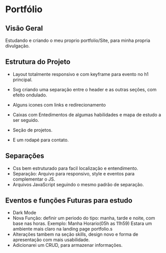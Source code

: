 # Portfólio

## Visão Geral
Estudando e criando o meu proprio portfolio/Site, para minha propria divulgação.

## Estrutura do Projeto
- Layout totalmente responsivo e com keyframe para evento no h1 principal.
- Svg criando uma separação entre o header e as outras seções, com efeito ondulado.

- Alguns icones com links e redirecionamento
- Caixas com Entedimentos de algumas habilidades e mapa de estudo a ser seguido.
- Seção de projetos.
- E um rodapé para contato.

## Separações

- Css bem estruturado para facil localização e entendimento.
- Separação: Arquivo para responsivo, style e eventos para complementar o JS.
- Arquivos JavaScript seguindo o mesmo padrão de separação.

## Eventos e funções Futuras para estudo

- Dark Mode
- Nova Função: definir um periodo do tipo: manha, tarde e noite, com base nas horas.
Exemplo: Manha Horario(05h as 11h59) Estara um ambiente mais claro na landing page portfolio.s
- Alterações tambem na seção skills, design novo e forma de apresentação com mais usabilidade.
- Adicionarei um CRUD, para armazenar informações.
